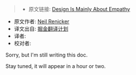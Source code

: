 > * 原文链接: [Design Is Mainly About Empathy](https://trackchanges.postlight.com/design-is-mainly-about-empathy-c9d51ccb208a)
* 原文作者: [Neil Renicker](https://trackchanges.postlight.com/@tinystride)
* 译文出自: [掘金翻译计划](https://github.com/xitu/gold-miner)
* 译者: 
* 校对者:

Sorry, but I'm still writing this doc.

Stay tuned, it will appear in a hour or two.
